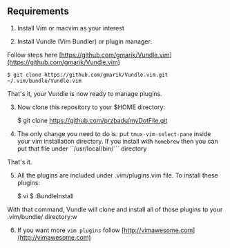 Requirements
------------------

1. Install Vim or macvim as your interest

2. Install Vundle (Vim Bundler) or plugin manager:

Follow steps here [https://github.com/gmarik/Vundle.vim](https://github.com/gmarik/Vundle.vim) 

    $ git clone https://github.com/gmarik/Vundle.vim.git ~/.vim/bundle/Vundle.vim

That's it, your Vundle is now ready to manage plugins.

3. Now clone this repository to your $HOME directory:

    $ git clone https://github.com/przbadu/myDotFile.git

4. The only change you need to do is: put ``tmux-vim-select-pane`` inside your vim installation directory. If you install with ``homebrew`` then you can put that file under
``/usr/local/bin/``` directory

That's it.

5. All the plugins are included under .vim/plugins.vim file. To install these plugins:

    $ vi
    $ :BundleInstall

With that command, Vundle will clone and install all of those plugins to your .vim/bundle/ directory:w

6. If you want more ``vim plugins`` follow [http://vimawesome.com](http://vimawesome.com)
